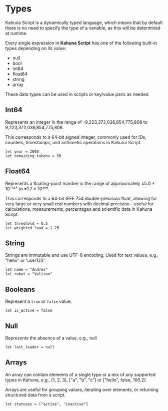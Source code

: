 
# Types

Kahuna Script is a dynamically typed language, which means that by default there is no need to specify the type of a variable, as this will be determined at runtime.

Every single expression in **Kahuna Script** has one of the following built-in types depending on its value:

- null
- bool
- int64
- float64
- string
- array

These data types can be used in scripts or key/value pairs as needed.

## Int64

Represents an integer in the range of -9,223,372,036,854,775,808 to 9,223,372,036,854,775,808.

This corresponds to a 64-bit signed integer, commonly used for IDs, counters, timestamps, and arithmetic operations in Kahuna Script.

```visual-basic
let year = 2050
let remaining_tokens = 50
```

## Float64

Represents a floating-point number in the range of approximately ±5.0 × 10⁻³²⁴ to ±1.7 × 10³⁰⁸.

This corresponds to a 64-bit IEEE 754 double-precision float, allowing for very large or very small real numbers with decimal precision—useful for calculations, measurements, percentages and scientific data in Kahuna Script.

```visual-basic
let threshold = 0.5
let weighted_load = 1.25
```

## String

Strings are immutable and use UTF-8 encoding. Used for text values, e.g., "hello" or 'user123':

```visual-basic
let name = "Andres"
let robot = "Voltron"
```

## Booleans

Represent a `true` or `false` value:

```visual-basic
let is_active = false
```

## Null

Represents the absence of a value, e.g., null

```visual-basic
let last_leader = null
```

## Arrays

An array can contain elements of a single type or a mix of any supported types in Kahuna, e.g., [1, 2, 3], ["a", "b", "c"] or ["hello", false, 100.2]

Arrays are useful for grouping values, iterating over elements, or returning structured data from a script.

```visual-basic
let statuses = ["active", "inactive"]
```